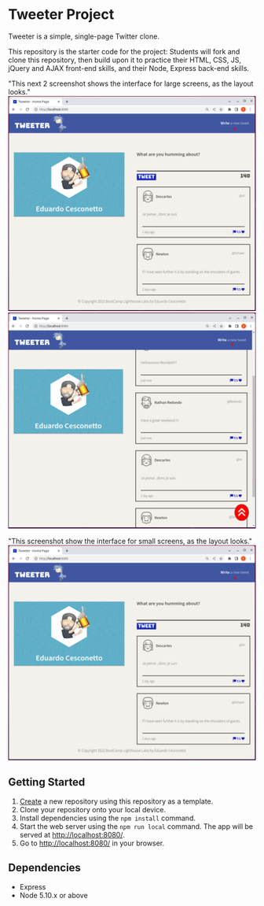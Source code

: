 # Tweeter Project

Tweeter is a simple, single-page Twitter clone.

This repository is the starter code for the project: Students will fork and clone this repository, then build upon it to practice their HTML, CSS, JS, jQuery and AJAX front-end skills, and their Node, Express back-end skills.


"This next 2 screenshot shows the interface for large screens, as the layout looks."
!["This page shows the interface for large screens, as the layout looks."](https://github.com/cesconettoedu/tweeter/blob/master/public/images/gitReadme/profile-hex1.png)
!["This page shows the interface for large screens, as the layout looks."](https://github.com/cesconettoedu/tweeter/blob/master/public/images/gitReadme/profile-hex2.png)


"This screenshot show the interface for small screens, as the layout looks."
!["This page shows the interface for large screens, as the layout looks."](https://github.com/cesconettoedu/tweeter/blob/master/public/images/gitReadme/profile-hex1.png)



## Getting Started

1. [Create](https://docs.github.com/en/repositories/creating-and-managing-repositories/creating-a-repository-from-a-template) a new repository using this repository as a template.
2. Clone your repository onto your local device.
3. Install dependencies using the `npm install` command.
3. Start the web server using the `npm run local` command. The app will be served at <http://localhost:8080/>.
4. Go to <http://localhost:8080/> in your browser.

## Dependencies

- Express
- Node 5.10.x or above
